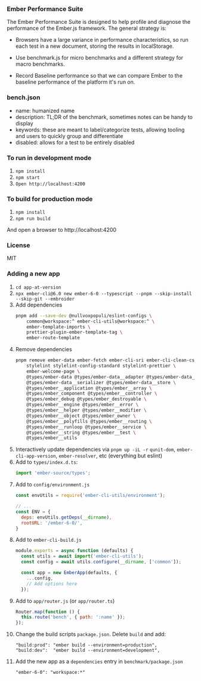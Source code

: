 ### Ember Performance Suite

The Ember Performance Suite is designed to help profile and diagnose
the performance of the Ember.js framework. The general strategy is:

- Browsers have a large variance in performance characteristics, so
  run each test in a new document, storing the results in localStorage.

- Use benchmark.js for micro benchmarks and a different strategy for
  macro benchmarks.

- Record Baseline performance so that we can compare Ember to the
  baseline performance of the platform it's run on.

### bench.json

* name: humanized name
* description: TL;DR of the benchmark, sometimes notes can be handy to display
* keywords: these are meant to label/categorize tests, allowing tooling and users to quickly group and differentiate
* disabled: allows for a test to be entirely disabled

### To run in development mode

1. `npm install`
2. `npm start`
3. `Open http://localhost:4200`

### To build for production mode

1. `npm install`
2. `npm run build`

And open a browser to http://localhost:4200

### License

MIT

### Adding a new app 

1. `cd app-at-version`
2. `npx ember-cli@6.0 new ember-6-0 --typescript --pnpm --skip-install --skip-git --embroider`
3. Add dependencies 
    ```bash
    pnpm add --save-dev @nullvoxpopuli/eslint-configs \
        common@workspace:^ ember-cli-utils@workspace:^ \
        ember-template-imports \
        prettier-plugin-ember-template-tag \
        ember-route-template  
    ```
4. Remove dependencies 
    ```bash 
    pnpm remove ember-data ember-fetch ember-cli-sri ember-cli-clean-css \
        stylelint stylelint-config-standard stylelint-prettier \
        ember-welcome-page \
        @types/ember-data @types/ember-data__adapter @types/ember-data__model \
        @types/ember-data__serializer @types/ember-data__store \
        @types/ember__application @types/ember__array \
        @types/ember_component @types/ember__controller \
        @types/ember_debug @types/ember_destroyable \
        @types/ember__engine @types/ember__error \
        @types/ember__helper @types/ember__modifier \
        @types/ember__object @types/ember_owner \
        @types/ember__polyfills @types/ember__routing \
        @types/ember__runloop @types/ember__service \
        @types/ember__string @types/ember__test \
        @types/ember__utils
    ```
5. Interactively update dependencies via `pnpm up -iL -r`
    `qunit-dom`, `ember-cli-app-version`, `ember-resolver`, etc (everything but eslint)
6. Add to `types/index.d.ts`:
    ```ts
    import 'ember-source/types';
    ```
7. Add to `config/environment.js`
    ```js
    const envUtils = require('ember-cli-utils/environment');

    // ...
    const ENV = {
      deps: envUtils.getDeps(__dirname),
      rootURL: '/ember-6-0/',
    }
    ```
8. Add to `ember-cli-build.js`    
    ```js
    module.exports = async function (defaults) {
      const utils = await import('ember-cli-utils');
      const config = await utils.configure(__dirname, ['common']);

      const app = new EmberApp(defaults, {
        ...config,
        // Add options here
      });
    ```
9. Add to `app/router.js` (or `app/router.ts`)
    ```js
    Router.map(function () {
      this.route('bench', { path: ':name' });
    });
    ```
10. Change the build scripts `package.json`. Delete `build` and add:
    ```
    "build:prod": "ember build --environment=production",
    "build:dev":  "ember build --environment=development",
    ```
11. Add the new app as a `dependencies` entry in `benchmark/package.json`
    ```
    "ember-6-0": "workspace:*"
    ```

